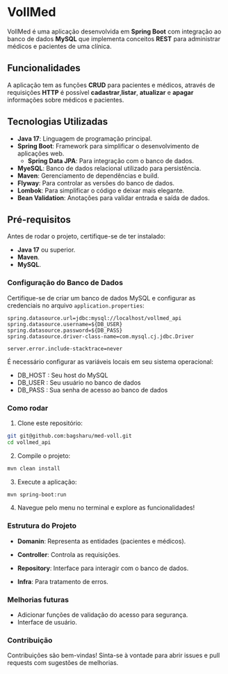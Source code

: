 

# VollMed

VollMed é uma aplicação desenvolvida em **Spring Boot** com integração ao banco de dados **MySQL** que implementa conceitos **REST** para administrar médicos e pacientes de uma clínica.

## Funcionalidades

A aplicação tem as funções **CRUD** para pacientes e médicos, através de requisições **HTTP** é possível **cadastrar**,**listar**, **atualizar** e **apagar** informações sobre médicos e pacientes.


## Tecnologias Utilizadas

- **Java 17**: Linguagem de programação principal.
- **Spring Boot**: Framework para simplificar o desenvolvimento de aplicações web.
  - **Spring Data JPA**: Para integração com o banco de dados.
- **MyeSQL**: Banco de dados relacional utilizado para persistência.
- **Maven**: Gerenciamento de dependências e build.
- **Flyway**: Para controlar as versões do banco de dados.
- **Lombok**: Para simplificar o código e deixar mais elegante.
- **Bean Validation**: Anotações para validar entrada e saída de dados.

## Pré-requisitos

Antes de rodar o projeto, certifique-se de ter instalado:

- **Java 17** ou superior.
- **Maven**.
- **MySQL**.

### Configuração do Banco de Dados

Certifique-se de criar um banco de dados MySQL e configurar as credenciais no arquivo `application.properties`:

```properties
spring.datasource.url=jdbc:mysql://localhost/vollmed_api
spring.datasource.username=${DB_USER}
spring.datasource.password=${DB_PASS}
spring.datasource.driver-class-name=com.mysql.cj.jdbc.Driver

server.error.include-stacktrace=never
```
É necessário configurar as variáveis locais em seu sistema operacional:

- DB_HOST : Seu host do MySQL
- DB_USER : Seu usuário no banco de dados
- DB_PASS : Sua senha de acesso ao banco de dados

### Como rodar

1. Clone este repositório:

```bash
git git@github.com:bagsharu/med-voll.git
cd vollmed_api
```
2. Compile o projeto:

```bash
mvn clean install
```

3. Execute a aplicação:

```bash
mvn spring-boot:run
```

4. Navegue pelo menu no terminal e explore as funcionalidades!

### Estrutura do Projeto

- **Domanin**: Representa as entidades (pacientes e médicos).

- **Controller**: Controla as requisições.

- **Repository**: Interface para interagir com o banco de dados.

- **Infra**: Para tratamento de erros.

### Melhorias futuras

- Adicionar funções de validação do acesso para segurança.
- Interface de usuário.


### Contribuição

Contribuições são bem-vindas! Sinta-se à vontade para abrir issues e pull requests com sugestões de melhorias.

